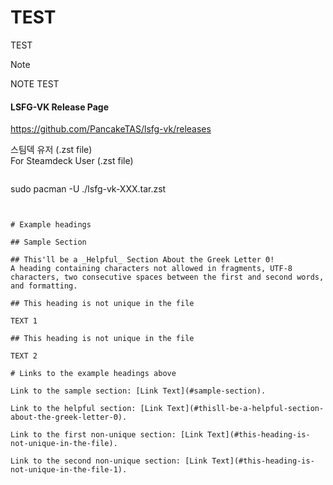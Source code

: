 # TEST
TEST

>[!NOTE]
>NOTE TEST
>
>

#### LSFG-VK Release Page
<https://github.com/PancakeTAS/lsfg-vk/releases>



스팀덱 유저 (.zst file)   
For Steamdeck User (.zst file)
>```
sudo pacman -U ./lsfg-vk-XXX.tar.zst
```


# Example headings

## Sample Section

## This'll be a _Helpful_ Section About the Greek Letter Θ!
A heading containing characters not allowed in fragments, UTF-8 characters, two consecutive spaces between the first and second words, and formatting.

## This heading is not unique in the file

TEXT 1

## This heading is not unique in the file

TEXT 2

# Links to the example headings above

Link to the sample section: [Link Text](#sample-section).

Link to the helpful section: [Link Text](#thisll-be-a-helpful-section-about-the-greek-letter-Θ).

Link to the first non-unique section: [Link Text](#this-heading-is-not-unique-in-the-file).

Link to the second non-unique section: [Link Text](#this-heading-is-not-unique-in-the-file-1).
